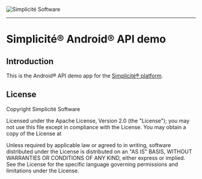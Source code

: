 ![Simplicit&eacute; Software](https://www.simplicite.io/resources/logos/logo250.png)
***

Simplicit&eacute;&reg; Android&reg; API demo
============================================

Introduction
------------

This is the Android&reg; API demo app for the [Simplicit&eacute;&reg; platform](http://www.simplicitesoftware.com).

License
-------

Copyright Simplicit&eacute; Software

Licensed under the Apache License, Version 2.0 (the "License");
you may not use this file except in compliance with the License.
You may obtain a copy of the License at

[](http://www.apache.org/licenses/LICENSE-2.0)

Unless required by applicable law or agreed to in writing, software
distributed under the License is distributed on an "AS IS" BASIS,
WITHOUT WARRANTIES OR CONDITIONS OF ANY KIND, either express or implied.
See the License for the specific language governing permissions and
limitations under the License.
